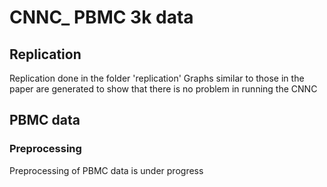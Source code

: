 # CNNC_ PBMC 3k data
## Replication
Replication done in the folder 'replication'
Graphs similar to those in the paper are generated to show that there is no problem in running the CNNC

## PBMC data
### Preprocessing
Preprocessing of PBMC data is under progress
